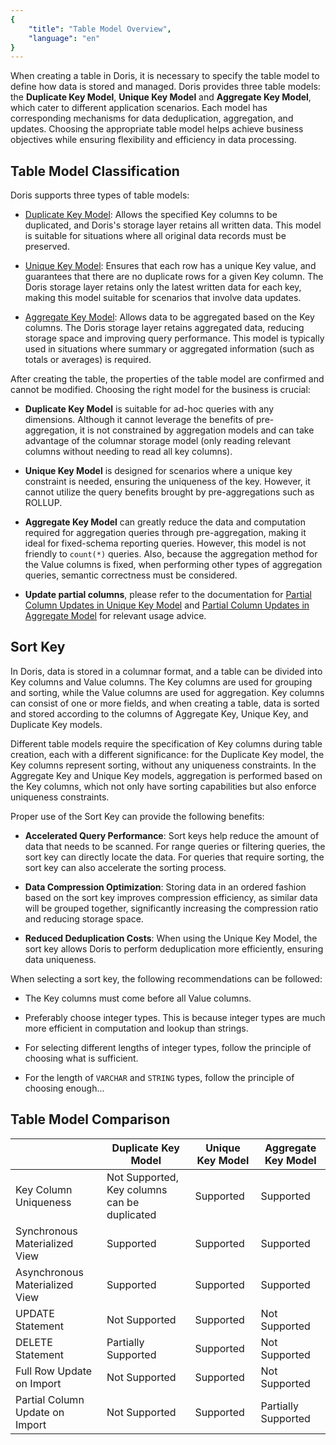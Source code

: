```yaml
---
{
    "title": "Table Model Overview",
    "language": "en"
}
---
```


<!--
Licensed to the Apache Software Foundation (ASF) under one
or more contributor license agreements.  See the NOTICE file
distributed with this work for additional information
regarding copyright ownership.  The ASF licenses this file
to you under the Apache License, Version 2.0 (the
"License"); you may not use this file except in compliance
with the License.  You may obtain a copy of the License at

  http://www.apache.org/licenses/LICENSE-2.0

Unless required by applicable law or agreed to in writing,
software distributed under the License is distributed on an
"AS IS" BASIS, WITHOUT WARRANTIES OR CONDITIONS OF ANY
KIND, either express or implied.  See the License for the
specific language governing permissions and limitations
under the License.
-->

When creating a table in Doris, it is necessary to specify the table model to define how data is stored and managed. Doris provides three table models: the **Duplicate Key Model**, **Unique Key Model** and **Aggregate Key Model**, which cater to different application scenarios. Each model has corresponding mechanisms for data deduplication, aggregation, and updates. Choosing the appropriate table model helps achieve business objectives while ensuring flexibility and efficiency in data processing.

## Table Model Classification

Doris supports three types of table models:

* [Duplicate Key Model](./duplicate): Allows the specified Key columns to be duplicated, and Doris's storage layer retains all written data. This model is suitable for situations where all original data records must be preserved.

* [Unique Key Model](./unique): Ensures that each row has a unique Key value, and guarantees that there are no duplicate rows for a given Key column. The Doris storage layer retains only the latest written data for each key, making this model suitable for scenarios that involve data updates.

* [Aggregate Key Model](./aggregate): Allows data to be aggregated based on the Key columns. The Doris storage layer retains aggregated data, reducing storage space and improving query performance. This model is typically used in situations where summary or aggregated information (such as totals or averages) is required.

After creating the table, the properties of the table model are confirmed and cannot be modified. Choosing the right model for the business is crucial:

* **Duplicate Key Model** is suitable for ad-hoc queries with any dimensions. Although it cannot leverage the benefits of pre-aggregation, it is not constrained by aggregation models and can take advantage of the columnar storage model (only reading relevant columns without needing to read all key columns).

* **Unique Key Model** is designed for scenarios where a unique key constraint is needed, ensuring the uniqueness of the key. However, it cannot utilize the query benefits brought by pre-aggregations such as ROLLUP. 

* **Aggregate Key Model** can greatly reduce the data and computation required for aggregation queries through pre-aggregation, making it ideal for fixed-schema reporting queries. However, this model is not friendly to `count(*)` queries. Also, because the aggregation method for the Value columns is fixed, when performing other types of aggregation queries, semantic correctness must be considered.

* **Update partial columns**, please refer to the documentation for [Partial Column Updates in Unique Key Model](../../data-operate/update/update-of-aggregate-model) and [Partial Column Updates in Aggregate Model](../../data-operate/update/update-of-aggregate-model) for relevant usage advice.



## Sort Key

In Doris, data is stored in a columnar format, and a table can be divided into Key columns and Value columns. The Key columns are used for grouping and sorting, while the Value columns are used for aggregation. Key columns can consist of one or more fields, and when creating a table, data is sorted and stored according to the columns of Aggregate Key, Unique Key, and Duplicate Key models.

Different table models require the specification of Key columns during table creation, each with a different significance: for the Duplicate Key model, the Key columns represent sorting, without any uniqueness constraints. In the Aggregate Key and Unique Key models, aggregation is performed based on the Key columns, which not only have sorting capabilities but also enforce uniqueness constraints.

Proper use of the Sort Key can provide the following benefits:

* **Accelerated Query Performance**: Sort keys help reduce the amount of data that needs to be scanned. For range queries or filtering queries, the sort key can directly locate the data. For queries that require sorting, the sort key can also accelerate the sorting process.

* **Data Compression Optimization**: Storing data in an ordered fashion based on the sort key improves compression efficiency, as similar data will be grouped together, significantly increasing the compression ratio and reducing storage space.

* **Reduced Deduplication Costs**: When using the Unique Key Model, the sort key allows Doris to perform deduplication more efficiently, ensuring data uniqueness.

When selecting a sort key, the following recommendations can be followed:

* The Key columns must come before all Value columns.

* Preferably choose integer types. This is because integer types are much more efficient in computation and lookup than strings.

* For selecting different lengths of integer types, follow the principle of choosing what is sufficient.

* For the length of `VARCHAR` and `STRING` types, follow the principle of choosing enough...

## Table Model Comparison

|           | Duplicate Key Model       | Unique Key Model | Aggregate Key Model |
| --------- | ------------------ | ----------------- | --------------- |
| Key Column Uniqueness | Not Supported, Key columns can be duplicated | Supported | Supported |
| Synchronous Materialized View | Supported | Supported | Supported |
| Asynchronous Materialized View | Supported | Supported | Supported |
| UPDATE Statement | Not Supported | Supported | Not Supported |
| DELETE Statement | Partially Supported | Supported | Not Supported |
| Full Row Update on Import | Not Supported | Supported | Not Supported |
| Partial Column Update on Import | Not Supported | Supported | Partially Supported |
